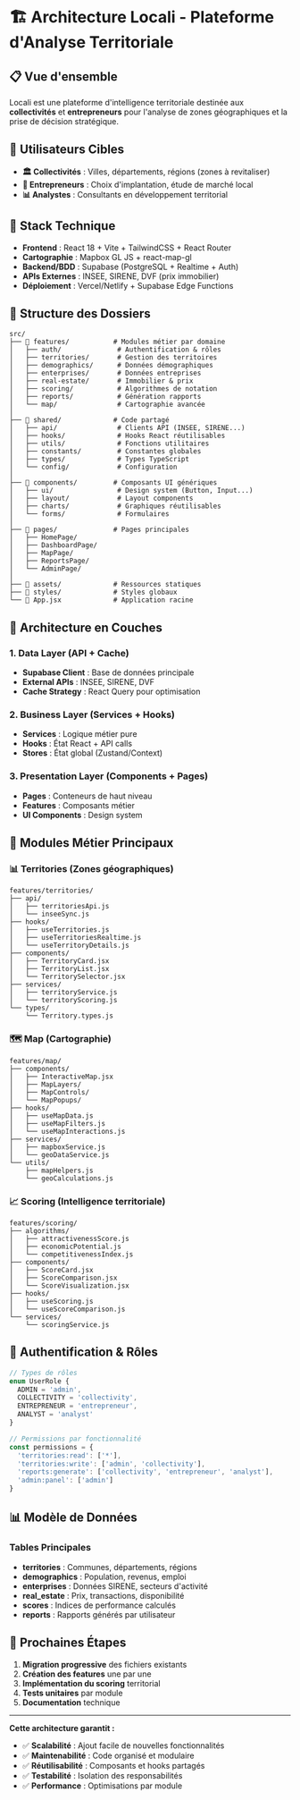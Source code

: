 # 🏗️ Architecture Locali - Plateforme d'Analyse Territoriale

## 📋 Vue d'ensemble

Locali est une plateforme d'intelligence territoriale destinée aux **collectivités** et **entrepreneurs** pour l'analyse de zones géographiques et la prise de décision stratégique.

## 🎯 Utilisateurs Cibles

- **🏛️ Collectivités** : Villes, départements, régions (zones à revitaliser)
- **🏢 Entrepreneurs** : Choix d'implantation, étude de marché local
- **📊 Analystes** : Consultants en développement territorial

## 🧱 Stack Technique

- **Frontend** : React 18 + Vite + TailwindCSS + React Router
- **Cartographie** : Mapbox GL JS + react-map-gl
- **Backend/BDD** : Supabase (PostgreSQL + Realtime + Auth)
- **APIs Externes** : INSEE, SIRENE, DVF (prix immobilier)
- **Déploiement** : Vercel/Netlify + Supabase Edge Functions

## 📂 Structure des Dossiers

```
src/
├── 🎯 features/           # Modules métier par domaine
│   ├── auth/              # Authentification & rôles
│   ├── territories/       # Gestion des territoires
│   ├── demographics/      # Données démographiques
│   ├── enterprises/       # Données entreprises
│   ├── real-estate/       # Immobilier & prix
│   ├── scoring/           # Algorithmes de notation
│   ├── reports/           # Génération rapports
│   └── map/               # Cartographie avancée
│
├── 🔧 shared/             # Code partagé
│   ├── api/               # Clients API (INSEE, SIRENE...)
│   ├── hooks/             # Hooks React réutilisables
│   ├── utils/             # Fonctions utilitaires
│   ├── constants/         # Constantes globales
│   ├── types/             # Types TypeScript
│   └── config/            # Configuration
│
├── 🎨 components/         # Composants UI génériques
│   ├── ui/                # Design system (Button, Input...)
│   ├── layout/            # Layout components
│   ├── charts/            # Graphiques réutilisables
│   └── forms/             # Formulaires
│
├── 📄 pages/              # Pages principales
│   ├── HomePage/
│   ├── DashboardPage/
│   ├── MapPage/
│   ├── ReportsPage/
│   └── AdminPage/
│
├── 🎨 assets/             # Ressources statiques
├── 🎯 styles/             # Styles globaux
└── 📱 App.jsx             # Application racine
```

## 🔄 Architecture en Couches

### 1. **Data Layer** (API + Cache)
- **Supabase Client** : Base de données principale
- **External APIs** : INSEE, SIRENE, DVF
- **Cache Strategy** : React Query pour optimisation

### 2. **Business Layer** (Services + Hooks)
- **Services** : Logique métier pure
- **Hooks** : État React + API calls
- **Stores** : État global (Zustand/Context)

### 3. **Presentation Layer** (Components + Pages)
- **Pages** : Conteneurs de haut niveau
- **Features** : Composants métier
- **UI Components** : Design system

## 🎯 Modules Métier Principaux

### 📊 **Territories** (Zones géographiques)
```
features/territories/
├── api/
│   ├── territoriesApi.js
│   └── inseeSync.js
├── hooks/
│   ├── useTerritories.js
│   ├── useTerritoriesRealtime.js
│   └── useTerritoryDetails.js
├── components/
│   ├── TerritoryCard.jsx
│   ├── TerritoryList.jsx
│   └── TerritorySelector.jsx
├── services/
│   ├── territoryService.js
│   └── territoryScoring.js
└── types/
    └── Territory.types.js
```

### 🗺️ **Map** (Cartographie)
```
features/map/
├── components/
│   ├── InteractiveMap.jsx
│   ├── MapLayers/
│   ├── MapControls/
│   └── MapPopups/
├── hooks/
│   ├── useMapData.js
│   ├── useMapFilters.js
│   └── useMapInteractions.js
├── services/
│   ├── mapboxService.js
│   └── geoDataService.js
└── utils/
    ├── mapHelpers.js
    └── geoCalculations.js
```

### 📈 **Scoring** (Intelligence territoriale)
```
features/scoring/
├── algorithms/
│   ├── attractivenessScore.js
│   ├── economicPotential.js
│   └── competitivenessIndex.js
├── components/
│   ├── ScoreCard.jsx
│   ├── ScoreComparison.jsx
│   └── ScoreVisualization.jsx
├── hooks/
│   ├── useScoring.js
│   └── useScoreComparison.js
└── services/
    └── scoringService.js
```

## 🔐 Authentification & Rôles

```typescript
// Types de rôles
enum UserRole {
  ADMIN = 'admin',
  COLLECTIVITY = 'collectivity', 
  ENTREPRENEUR = 'entrepreneur',
  ANALYST = 'analyst'
}

// Permissions par fonctionnalité
const permissions = {
  'territories:read': ['*'],
  'territories:write': ['admin', 'collectivity'],
  'reports:generate': ['collectivity', 'entrepreneur', 'analyst'],
  'admin:panel': ['admin']
}
```

## 📊 Modèle de Données

### Tables Principales
- **territories** : Communes, départements, régions
- **demographics** : Population, revenus, emploi
- **enterprises** : Données SIRENE, secteurs d'activité
- **real_estate** : Prix, transactions, disponibilité
- **scores** : Indices de performance calculés
- **reports** : Rapports générés par utilisateur

## 🚀 Prochaines Étapes

1. **Migration progressive** des fichiers existants
2. **Création des features** une par une
3. **Implémentation du scoring** territorial
4. **Tests unitaires** par module
5. **Documentation** technique

---

**Cette architecture garantit :**
- ✅ **Scalabilité** : Ajout facile de nouvelles fonctionnalités
- ✅ **Maintenabilité** : Code organisé et modulaire
- ✅ **Réutilisabilité** : Composants et hooks partagés
- ✅ **Testabilité** : Isolation des responsabilités
- ✅ **Performance** : Optimisations par module 